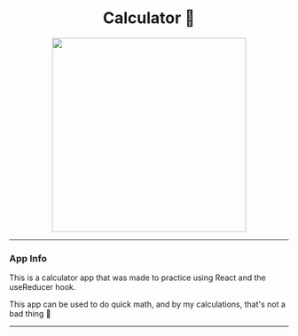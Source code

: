 <div id="header" align="center">
<h1>
Calculator 🧮
</h1>
<img src="./assets/app-snap.png" width="350" />
</div>

---

### App Info

This is a calculator app that was made to practice using React and the useReducer hook.

This app can be used to do quick math, and by my calculations, that's not a bad thing 🤪

---
